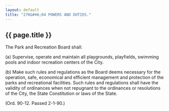 ```yaml
---
layout: default 
title: "276&#46;04 POWERS AND DUTIES."
---
```


{{ page.title }}
----------------

The Park and Recreation Board shall:

​(a) Supervise, operate and maintain all playgrounds, playfields,
swimming pools and indoor recreation centers of the City.

​(b) Make such rules and regulations as the Board deems necessary for
the operation, safe, economical and efficient management and protection
of the parks and recreational facilities. Such rules and regulations
shall have the validity of ordinances when not repugnant to the
ordinances or resolutions of the City, the State Constitution or laws of
the State.

(Ord. 90-12. Passed 2-1-90.)
